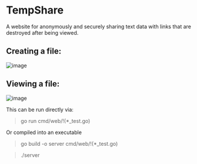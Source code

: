 # TempShare
A website for anonymously and securely sharing text data with links that are destroyed after being viewed.

## Creating a file: 
![image](https://user-images.githubusercontent.com/8042849/155024070-5d1e7c6e-baf8-470c-8f07-23801d6b2352.png)

## Viewing a file:
![image](https://user-images.githubusercontent.com/8042849/155024163-7d12e4bc-4ca3-4ca2-80a1-316405ce23e2.png)


This can be run directly via:
> go run cmd/web/!(*_test.go)

Or compiled into an executable
> go build -o server cmd/web/!(*_test.go)

> ./server
